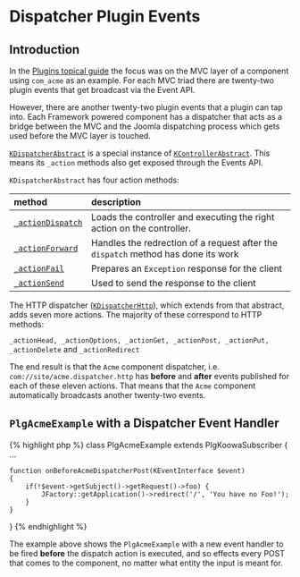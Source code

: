 # Dispatcher Plugin Events

## Introduction

In the [Plugins topical guide](/framework/plugins.md) the focus was on the MVC layer of a component using `com_acme` as an example. For each MVC triad there are twenty-two plugin events that get broadcast via the Event API. 

However, there are another twenty-two plugin events that a plugin can tap into. Each Framework powered component has a dispatcher that acts as a bridge between the MVC and the Joomla dispatching process which gets used before the MVC layer is touched. 

[`KDispatcherAbstract`](https://github.com/nooku/nooku-framework/blob/master/code/libraries/koowa/libraries/dispatcher/abstract.php#L16) is a special instance of [`KControllerAbstract`](https://github.com/nooku/nooku-framework/blob/master/code/libraries/koowa/libraries/controller/abstract.php#L16). This means its `_action` methods also get exposed through the Events API. 		
		
`KDispatcherAbstract` has four action methods:		
		

|method|description|
|:---------|:---------------|
|[`_actionDispatch`](https://github.com/nooku/nooku-framework/blob/master/code/libraries/koowa/libraries/dispatcher/abstract.php)| Loads the controller and executing the right action on the controller. |
|[`_actionForward`](https://github.com/nooku/nooku-framework/blob/master/code/libraries/koowa/libraries/dispatcher/abstract.php)| Handles the redrection of a request after the `dispatch` method has done its work |
|[`_actionFail`](https://github.com/nooku/nooku-framework/blob/master/code/libraries/koowa/libraries/dispatcher/abstract.php)| Prepares an `Exception` response for the client |
|[`_actionSend`](https://github.com/nooku/nooku-framework/blob/master/code/libraries/koowa/libraries/dispatcher/abstract.php)| Used to send the response to the client |


<!--`_actionDispatch, _actionForward, _actionFail,` and `_actionSend`		-->
		
The HTTP dispatcher ([`KDispatcherHttp`](https://github.com/nooku/nooku-framework/blob/master/code/libraries/koowa/libraries/dispatcher/http.php)), which extends from that abstract, adds seven more actions. The majority of these correspond to HTTP methods:		
		
`_actionHead, _actionOptions, _actionGet, _actionPost, _actionPut, _actionDelete` and `_actionRedirect`		
		
The end result is that the `Acme` component dispatcher, i.e. `com://site/acme.dispatcher.http` has **before** and **after** events published for each of these eleven actions. That means that the `Acme` component automatically broadcasts another twenty-two events.
  
## `PlgAcmeExample` with a Dispatcher Event Handler

{% highlight php %} 
class PlgAcmeExample extends PlgKoowaSubscriber
{
...

    function onBeforeAcmeDispatcherPost(KEventInterface $event)
    {
	    if(!$event->getSubject()->getRequest()->foo) {
		    JFactory::getApplication()->redirect('/', 'You have no Foo!');  
		}      
	}
}
{% endhighlight %}

The example above shows the `PlgAcmeExample` with a new event handler to be fired **before** the dispatch action is executed, and so effects every POST that comes to the component, no matter what entity the input is meant for.  
